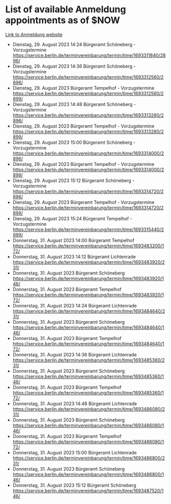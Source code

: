 # List of available Anmeldung appointments as of $NOW
[Link to Anmeldung website](https://service.berlin.de/terminvereinbarung/termin/tag.php?termin=1&anliegen[]=120686&dienstleisterlist=122210,122217,327316,122219,327312,122227,327314,122231,327346,122243,327348,122254,122252,329742,122260,329745,122262,329748,122271,327278,122273,327274,122277,327276,330436,122280,327294,122282,327290,122284,327292,122291,327270,122285,327266,122286,327264,122296,327268,150230,329760,122297,327286,122294,327284,122312,329763,122314,329775,122304,327330,122311,327334,122309,327332,317869,122281,327352,122279,329772,122283,122276,327324,122274,327326,122267,329766,122246,327318,122251,327320,122257,327322,122208,327298,122226,327300&herkunft=http%3A%2F%2Fservice.berlin.de%2Fdienstleistung%2F120686%2F)
- Dienstag, 29. August 2023 14:24 Bürgeramt Schöneberg - Vorzugstermine https://service.berlin.de/terminvereinbarung/termin/time/1693311840/2896/
- Dienstag, 29. August 2023 14:36 Bürgeramt Schöneberg - Vorzugstermine https://service.berlin.de/terminvereinbarung/termin/time/1693312560/2896/
- Dienstag, 29. August 2023  Bürgeramt Tempelhof - Vorzugstermine https://service.berlin.de/terminvereinbarung/termin/time/1693312560/2899/
- Dienstag, 29. August 2023 14:48 Bürgeramt Schöneberg - Vorzugstermine https://service.berlin.de/terminvereinbarung/termin/time/1693313280/2896/
- Dienstag, 29. August 2023  Bürgeramt Tempelhof - Vorzugstermine https://service.berlin.de/terminvereinbarung/termin/time/1693313280/2899/
- Dienstag, 29. August 2023 15:00 Bürgeramt Schöneberg - Vorzugstermine https://service.berlin.de/terminvereinbarung/termin/time/1693314000/2896/
- Dienstag, 29. August 2023  Bürgeramt Tempelhof - Vorzugstermine https://service.berlin.de/terminvereinbarung/termin/time/1693314000/2899/
- Dienstag, 29. August 2023 15:12 Bürgeramt Schöneberg - Vorzugstermine https://service.berlin.de/terminvereinbarung/termin/time/1693314720/2896/
- Dienstag, 29. August 2023  Bürgeramt Tempelhof - Vorzugstermine https://service.berlin.de/terminvereinbarung/termin/time/1693314720/2899/
- Dienstag, 29. August 2023 15:24 Bürgeramt Tempelhof - Vorzugstermine https://service.berlin.de/terminvereinbarung/termin/time/1693315440/2899/
- Donnerstag, 31. August 2023 14:00 Bürgeramt Tempelhof https://service.berlin.de/terminvereinbarung/termin/time/1693483200/172/
- Donnerstag, 31. August 2023 14:12 Bürgeramt Lichtenrade https://service.berlin.de/terminvereinbarung/termin/time/1693483920/231/
- Donnerstag, 31. August 2023  Bürgeramt Schöneberg https://service.berlin.de/terminvereinbarung/termin/time/1693483920/146/
- Donnerstag, 31. August 2023  Bürgeramt Tempelhof https://service.berlin.de/terminvereinbarung/termin/time/1693483920/172/
- Donnerstag, 31. August 2023 14:24 Bürgeramt Lichtenrade https://service.berlin.de/terminvereinbarung/termin/time/1693484640/231/
- Donnerstag, 31. August 2023  Bürgeramt Schöneberg https://service.berlin.de/terminvereinbarung/termin/time/1693484640/146/
- Donnerstag, 31. August 2023  Bürgeramt Tempelhof https://service.berlin.de/terminvereinbarung/termin/time/1693484640/172/
- Donnerstag, 31. August 2023 14:36 Bürgeramt Lichtenrade https://service.berlin.de/terminvereinbarung/termin/time/1693485360/231/
- Donnerstag, 31. August 2023  Bürgeramt Schöneberg https://service.berlin.de/terminvereinbarung/termin/time/1693485360/146/
- Donnerstag, 31. August 2023  Bürgeramt Tempelhof https://service.berlin.de/terminvereinbarung/termin/time/1693485360/172/
- Donnerstag, 31. August 2023 14:48 Bürgeramt Lichtenrade https://service.berlin.de/terminvereinbarung/termin/time/1693486080/231/
- Donnerstag, 31. August 2023  Bürgeramt Schöneberg https://service.berlin.de/terminvereinbarung/termin/time/1693486080/146/
- Donnerstag, 31. August 2023  Bürgeramt Tempelhof https://service.berlin.de/terminvereinbarung/termin/time/1693486080/172/
- Donnerstag, 31. August 2023 15:00 Bürgeramt Lichtenrade https://service.berlin.de/terminvereinbarung/termin/time/1693486800/231/
- Donnerstag, 31. August 2023  Bürgeramt Schöneberg https://service.berlin.de/terminvereinbarung/termin/time/1693486800/146/
- Donnerstag, 31. August 2023 15:12 Bürgeramt Schöneberg https://service.berlin.de/terminvereinbarung/termin/time/1693487520/146/

